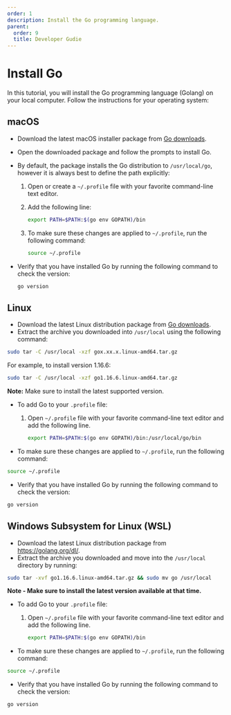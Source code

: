 ```yaml
---
order: 1
description: Install the Go programming language.
parent:
  order: 9
  title: Developer Gudie
---
```


# Install Go

In this tutorial, you will install the Go programming language (Golang) on your local computer. Follow the instructions for your operating system:

## macOS

* Download the latest macOS installer package from [Go downloads](https://golang.org/dl/).
* Open the downloaded package and follow the prompts to install Go.
* By default, the package installs the Go distribution to `/usr/local/go`, however it is always best to define the path explicitly:

    1. Open or create a `~/.profile` file with your favorite command-line text editor.
    2. Add the following line:

        ```sh
        export PATH=$PATH:$(go env GOPATH)/bin
        ```

    3. To make sure these changes are applied to `~/.profile`, run the following command:

        ```sh
        source ~/.profile
        ```

* Verify that you have installed Go by running the following command to check the version:

    ```sh
    go version
    ```

## Linux

* Download the latest Linux distribution package from [Go downloads](https://golang.org/dl/).
* Extract the archive you downloaded into `/usr/local` using the following command:

```sh
sudo tar -C /usr/local -xzf gox.xx.x.linux-amd64.tar.gz
```

For example, to install version 1.16.6:

```sh
sudo tar -C /usr/local -xzf go1.16.6.linux-amd64.tar.gz
```

**Note:** Make sure to install the latest supported version.

* To add Go to your `.profile` file:

    1. Open `~/.profile` file with your favorite command-line text editor and add the following line.

        ```sh
        export PATH=$PATH:$(go env GOPATH)/bin:/usr/local/go/bin
        ```

* To make sure these changes are applied to `~/.profile`, run the following command:

```sh
source ~/.profile
```

* Verify that you have installed Go by running the following command to check the version:

```sh
go version
```

## Windows Subsystem for Linux (WSL)

* Download the latest Linux distribution package from <https://golang.org/dl/>.
* Extract the archive you downloaded and move into the `/usr/local` directory by running:

```sh
sudo tar -xvf go1.16.6.linux-amd64.tar.gz && sudo mv go /usr/local
```

**Note - Make sure to install the latest version available at that time.**

* To add Go to your `.profile` file:

    1. Open `~/.profile` file with your favorite command-line text editor and add the following line.

        ```sh
        export PATH=$PATH:$(go env GOPATH)/bin
        ```

* To make sure these changes are applied to `~/.profile`, run the following command:

```sh
source ~/.profile
```

* Verify that you have installed Go by running the following command to check the version:

```sh
go version
```

